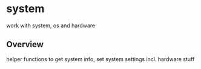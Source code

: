 # system

work with system, os and hardware

## Overview

helper functions to get system info, set system settings incl. hardware stuff




